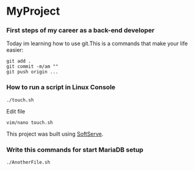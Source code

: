 # MyProject

### First steps of my career as a back-end developer


Today im learning how to use git.This is a commands that make your life easier:

```
git add .
git commit -m/am ""
git push origin ...
```

### How to run a script in Linux Console


```
./touch.sh	
```
Edit file

```
vim/nano touch.sh
```



This project was built using [SoftServe](https://career.softserveinc.com/en-us/learning-and-certification).

### Write this commands for start MariaDB setup

```
./AnotherFile.sh
``` 



